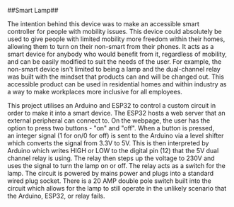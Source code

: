 ##Smart Lamp##

The intention behind this device was to make an accessible smart controller for people with mobility issues. This device could absolutely be used to give people with limited mobility more freedom within their homes, allowing them to turn on their non-smart from their phones. It acts as a smart device for anybody who would benefit from it, regardless of mobility, and can be easily modified to suit the needs of the user. For example, the non-smart device isn't limited to being a lamp and the dual-channel relay was built with the mindset that products can and will be changed out. This accessible product can be used in residential homes and within industry as a way to make workplaces more inclusive for all employees.

This project utilises an Arduino and ESP32 to control a custom circuit in order to make it into a smart device. The ESP32 hosts a web server that an external peripheral can connect to. On the webpage, the user has the option to press two buttons - "on" and "off". When a button is pressed, an integer signal (1 for on/0 for off) is sent to the Arduino via a level shifter which converts the signal from 3.3V to 5V. This is then interpreted by Arduino which writes HIGH or LOW to the digital pin (12) that the 5V dual channel relay is using. The relay then steps up the voltage to 230V and uses the signal to turn the lamp on or off. The relay acts as a switch for the lamp.
The circuit is powered by mains power and plugs into a standard wired plug socket. There is a 20 AMP double pole switch built into the circuit which allows for the lamp to still operate in the unlikely scenario that the Arduino, ESP32, or relay fails.
